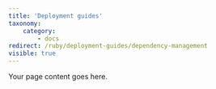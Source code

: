 ```yaml
---
title: 'Deployment guides'
taxonomy:
    category:
        - docs
redirect: /ruby/deployment-guides/dependency-management
visible: true
---
```


Your page content goes here.
